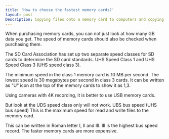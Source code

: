 ```yaml
---
title: 'How to choose the fastest memory cards?'
layout: post
Description: Copying files onto a memory card to computers and copying files onto the memory card should be fast if you need faster memory cards.
---
```


When purchasing memory cards, you can not just look at how many GB data you get. The speed of memory cards should also be checked when purchasing them. 

The SD Card Association has set up two separate speed classes for SD cards to determine the SD card standards. UHS Speed ​​Class 1 and UHS Speed ​​Class 3 (UHS speed class 3).

The minimum speed in the class 1 memory card is 10 MB per second. The lowest speed is 30 megabytes per second in class 3 cards. It can be written as "U" icon at the top of the memory cards to show it as 1,3. 

Using cameras with 4K recording, it is better to use USB memory cards. 

But look at the UDS speed class only will not work. UBS bus speed (UHS bus speed) This is the maximum speed for read and write files to the memory card. 

This can be written in Roman letter I, II and III. III is the highest bus speed record. The faster memory cards are more expensive.
